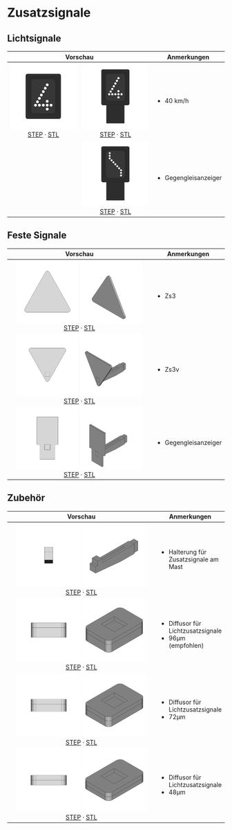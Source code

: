 # Zusatzsignale


## Lichtsignale

<table width="100%">
  <thead>
    <tr>
      <th colspan="2">Vorschau</th>
      <th>Anmerkungen</th>
    </tr>
  </thead>
  <tbody>
    <tr>
      <td width="200" align="center">
        <img src="export/ZS_Zs3_4-front.png">
        <br>
        <a href="export/ZS_Zs3_4.step">STEP</a> · <a href="export/ZS_Zs3_4.stl">STL</a>
      </td>
      <td width="200" align="center">
        <img src="export/ZS_Zs3_4_NR-front.png">
        <br>
        <a href="export/ZS_Zs3_4_NR.step">STEP</a> · <a href="export/ZS_Zs3_4_NR.stl">STL</a>
      </td>
      <td>
        <ul>
          <li>40 km/h</li>
        </ul>
      </td>
    </tr>
    <tr>
      <td width="200" align="center"></td>
      <td width="200" align="center">
        <img src="export/ZS_Zs6_NR-front.png">
        <br>
        <a href="export/ZS_Zs6_NR.step">STEP</a> · <a href="export/ZS_Zs6_NR.stl">STL</a>
      </td>
      <td>
        <ul>
          <li>Gegengleisanzeiger</li>
        </ul>
      </td>
    </tr>
  </tbody>
</table>

## Feste Signale

<table width="100%">
  <thead>
    <tr>
      <th colspan="1">Vorschau</th>
      <th>Anmerkungen</th>
    </tr>
  </thead>
  <tbody>
    <tr>
      <td width="410" align="center">
        <img src="export/ZS_Zs3_Fest-front.png" width="45.0%">
        <img src="export/ZS_Zs3_Fest-axo.png" width="45.0%">
        <br>
        <a href="export/ZS_Zs3_Fest.step">STEP</a> · <a href="export/ZS_Zs3_Fest.stl">STL</a>
      </td>
      <td>
        <ul>
          <li>Zs3</li>
        </ul>
      </td>
    </tr>
    <tr>
      <td width="410" align="center">
        <img src="export/ZS_Zs3v_Fest-front.png" width="45.0%">
        <img src="export/ZS_Zs3v_Fest-axo.png" width="45.0%">
        <br>
        <a href="export/ZS_Zs3v_Fest.step">STEP</a> · <a href="export/ZS_Zs3v_Fest.stl">STL</a>
      </td>
      <td>
        <ul>
          <li>Zs3v</li>
        </ul>
      </td>
    </tr>
    <tr>
      <td width="410" align="center">
        <img src="export/ZS_Zs6_Fest_NR-front.png" width="45.0%">
        <img src="export/ZS_Zs6_Fest_NR-axo.png" width="45.0%">
        <br>
        <a href="export/ZS_Zs6_Fest_NR.step">STEP</a> · <a href="export/ZS_Zs6_Fest_NR.stl">STL</a>
      </td>
      <td>
        <ul>
          <li>Gegengleisanzeiger</li>
        </ul>
      </td>
    </tr>
  </tbody>
</table>

## Zubehör

<table width="100%">
  <thead>
    <tr>
      <th colspan="1">Vorschau</th>
      <th>Anmerkungen</th>
    </tr>
  </thead>
  <tbody>
    <tr>
      <td width="410" align="center">
        <img src="export/ZS_Halterung-front.png" width="45.0%">
        <img src="export/ZS_Halterung-axo.png" width="45.0%">
        <br>
        <a href="export/ZS_Halterung.step">STEP</a> · <a href="export/ZS_Halterung.stl">STL</a>
      </td>
      <td>
        <ul>
          <li>Halterung für Zusatzsignale am Mast</li>
        </ul>
      </td>
    </tr>
    <tr>
      <td width="410" align="center">
        <img src="export/ZS_Diffusor_96um-front.png" width="45.0%">
        <img src="export/ZS_Diffusor_96um-axo.png" width="45.0%">
        <br>
        <a href="export/ZS_Diffusor_96um.step">STEP</a> · <a href="export/ZS_Diffusor_96um.stl">STL</a>
      </td>
      <td>
        <ul>
          <li>Diffusor für Lichtzusatzsignale</li>
          <li>96µm (empfohlen)</li>
        </ul>
      </td>
    </tr>
    <tr>
      <td width="410" align="center">
        <img src="export/ZS_Diffusor_72um-front.png" width="45.0%">
        <img src="export/ZS_Diffusor_72um-axo.png" width="45.0%">
        <br>
        <a href="export/ZS_Diffusor_72um.step">STEP</a> · <a href="export/ZS_Diffusor_72um.stl">STL</a>
      </td>
      <td>
        <ul>
          <li>Diffusor für Lichtzusatzsignale</li>
          <li>72µm</li>
        </ul>
      </td>
    </tr>
    <tr>
      <td width="410" align="center">
        <img src="export/ZS_Diffusor_48um-front.png" width="45.0%">
        <img src="export/ZS_Diffusor_48um-axo.png" width="45.0%">
        <br>
        <a href="export/ZS_Diffusor_48um.step">STEP</a> · <a href="export/ZS_Diffusor_48um.stl">STL</a>
      </td>
      <td>
        <ul>
          <li>Diffusor für Lichtzusatzsignale</li>
          <li>48µm</li>
        </ul>
      </td>
    </tr>
  </tbody>
</table>
